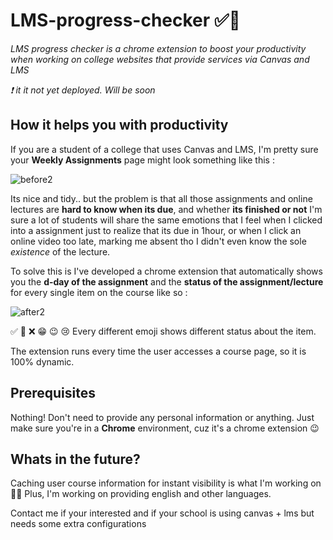 # LMS-progress-checker ✅🫠
_LMS progress checker is a chrome extension to boost your productivity when working on college websites that provide services via Canvas and LMS_

_❗️ it it not yet deployed. Will be soon_


## How it helps you with productivity

If you are a student of a college that uses Canvas and LMS, I'm pretty sure your **Weekly Assignments** page might look something like this :

![before2](https://github.com/timothyjchun/LMS-progress-checker/assets/62375259/b1176766-78ec-4543-9637-cc5670ed1a10)

Its nice and tidy.. but the problem is that all those assignments and online lectures are **hard to know when its due**, and whether **its finished or not**
I'm sure a lot of students will share the same emotions that I feel when I clicked into a assignment just to realize that its due in 1hour, or when I click an online video too late, marking me absent tho I didn't even know the sole _existence_ of the lecture.


To solve this is I've developed a chrome extension that automatically shows you the **d-day of the assignment** and the **status of the assignment/lecture** for every single item on the course like so :

![after2](https://github.com/timothyjchun/LMS-progress-checker/assets/62375259/6c9e3f5d-6aca-4754-b5ce-f909702f851f)

✅   🔶   ❌   😁   😉   😢
Every different emoji shows different status about the item.

The extension runs every time the user accesses a course page, so it is 100% dynamic.


## Prerequisites
Nothing! Don't need to provide any personal information or anything. Just make sure you're in a **Chrome** environment, cuz it's a chrome extension 😉



## Whats in the future?
Caching user course information for instant visibility is what I'm working on 🧑‍💻
Plus, I'm working on providing english and other languages.


Contact me if your interested and if your school is using canvas + lms but needs some extra configurations
